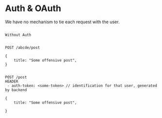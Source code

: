 
# Auth & OAuth

We have no mechanism to tie each request with the user.


```

Without Auth


POST /abcde/post

{
    title: "Some offensive post",
}


POST /post
HEADER
 - auth-token: <some-token> // identification for that user, generated by backend

{
    title: "Some offensive post",

}
```

